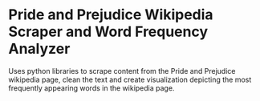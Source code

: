 # Pride and Prejudice Wikipedia Scraper and Word Frequency Analyzer
Uses python libraries to scrape content from the Pride and Prejudice wikipedia page, clean the text and create visualization depicting the most frequently appearing words in the wikipedia page.
